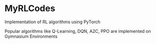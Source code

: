 # MyRLCodes
Implementation of RL algorithms using PyTorch

Popular algorithms like Q-Learning, DQN, A2C, PPO are implemented on Gymnasium Environments
